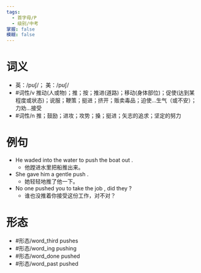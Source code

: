 ```yaml
---
tags:
  - 首字母/P
  - 级别/中考
掌握: false
模糊: false
---
```

# 词义
- 英：/pʊʃ/； 美：/pʊʃ/
- #词性/v  推动(人或物)；推；按；推进(道路)；移动(身体部位)；促使(达到某程度或状态)；说服；鞭策；挺进；挤开；贩卖毒品；迫使…生气（或不安）；力劝…接受
- #词性/n  推；鼓励；进攻；攻势；搡；挺进；矢志的追求；坚定的努力
# 例句
- He waded into the water to push the boat out .
	- 他蹚进水里把船推出来。
- She gave him a gentle push .
	- 她轻轻地推了他一下。
- No one pushed you to take the job , did they ?
	- 谁也没推着你接受这份工作，对不对？
# 形态
- #形态/word_third pushes
- #形态/word_ing pushing
- #形态/word_done pushed
- #形态/word_past pushed
